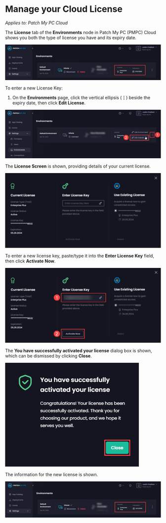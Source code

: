 # Manage your Cloud License

_Applies to: Patch My PC Cloud_

The **License** tab of the **Environments** node in Patch My PC (PMPC) Cloud shows you both the type of license you have and its expiry date.

![“License” tab of the “Environments” page showing your license type and expiry](/_images/image-(2573).png "“License” tab of the “Environments” page showing your license type and expiry")

To enter a new License Key:

1. On the **Environments** page, click the vertical ellipsis (**⋮**) beside the expiry date, then click **Edit License**.

![Clicking the vertical ellipsis (⋮) beside the expiry date, then click “Edit License”](/_images/image-(2574).png "Clicking the vertical ellipsis (⋮) beside the expiry date, then click “Edit License”")

The **License Screen** is shown, providing details of your current license.

![“License screen” showing details of your current license](/_images/image-(854).png "“License screen” showing details of your current license")

To enter a new license key, paste/type it into the **Enter License Key** field, then click **Activate Now**.

![Entering a new license key](/_images/image-(855).png "Entering a new license key")

The **You have successfully activated your license** dialog box is shown, which can be dismissed by clicking **Close**.

![“You have successfully activated your license” dialog box](/_images/image-(856).png "“You have successfully activated your license” dialog box")

The information for the new license is shown.

![Information for the new license.](/_images/image-(2575).png "Information for the new license.")
